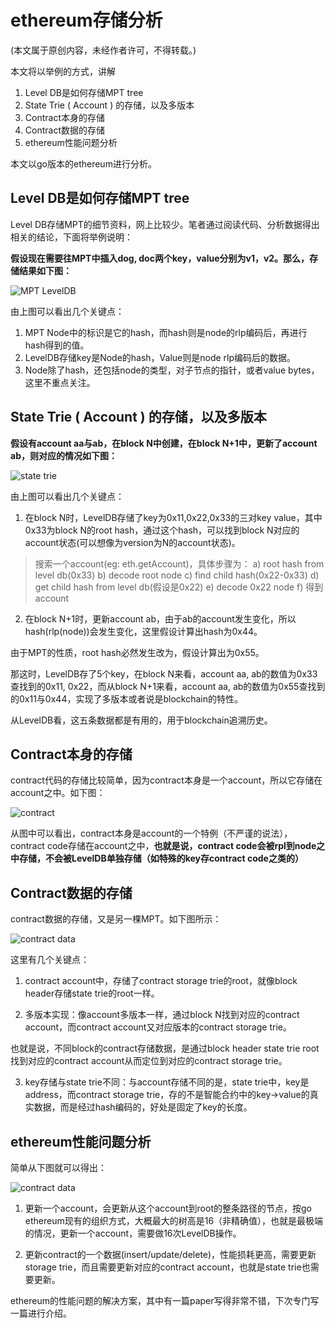 
# ethereum存储分析

(本文属于原创内容，未经作者许可，不得转载。)  

本文将以举例的方式，讲解  
1) Level DB是如何存储MPT tree  
2) State Trie ( Account ) 的存储，以及多版本  
3) Contract本身的存储  
4) Contract数据的存储  
5) ethereum性能问题分析  

本文以go版本的ethereum进行分析。

## Level DB是如何存储MPT tree

Level DB存储MPT的细节资料，网上比较少。笔者通过阅读代码、分析数据得出相关的结论，下面将举例说明：    

**假设现在需要往MPT中插入dog, doc两个key，value分别为v1，v2。那么，存储结果如下图：**  

![MPT LevelDB](https://longdandan-1256672193.cos.ap-guangzhou.myqcloud.com/article/blockchain/1.MPT.jpg)

由上图可以看出几个关键点：  
1) MPT Node中的标识是它的hash，而hash则是node的rlp编码后，再进行hash得到的值。  
2) LevelDB存储key是Node的hash，Value则是node rlp编码后的数据。  
3) Node除了hash，还包括node的类型，对子节点的指针，或者value bytes，这里不重点关注。

## State Trie ( Account ) 的存储，以及多版本

**假设有account aa与ab，在block N中创建，在block N+1中，更新了account ab，则对应的情况如下图：**  

![state trie](https://longdandan-1256672193.cos.ap-guangzhou.myqcloud.com/article/blockchain/1.state%20trie.jpg)

由上图可以看出几个关键点：  
1) 在block N时，LevelDB存储了key为0x11,0x22,0x33的三对key value，其中0x33为block N的root hash，通过这个hash，可以找到block N对应的account状态(可以想像为version为N的account状态)。  

>搜索一个account(eg: eth.getAccount)，具体步骤为：
>a) root hash from level db(0x33) 
>b) decode root node 
>c) find child hash(0x22-0x33)
>d) get child hash from level db(假设是0x22) 
>e) decode 0x22 node 
>f) 得到account

2) 在block N+1时，更新account ab，由于ab的account发生变化，所以hash(rlp(node))会发生变化，这里假设计算出hash为0x44。  

由于MPT的性质，root hash必然发生改为，假设计算出为0x55。 

那这时，LevelDB存了5个key，在block N来看，account aa, ab的数值为0x33查找到的0x11, 0x22，而从block N+1来看，account aa, ab的数值为0x55查找到的0x11与0x44，实现了多版本或者说是blockchain的特性。  

从LevelDB看，这五条数据都是有用的，用于blockchain追溯历史。  

## Contract本身的存储 

contract代码的存储比较简单，因为contract本身是一个account，所以它存储在account之中。如下图：

![contract](https://longdandan-1256672193.cos.ap-guangzhou.myqcloud.com/article/blockchain/1.contract.jpg)

从图中可以看出，contract本身是account的一个特例（不严谨的说法），contract code存储在account之中，**也就是说，contract code会被rpl到node之中存储，不会被LevelDB单独存储（如特殊的key存contract code之类的）**

## Contract数据的存储

contract数据的存储，又是另一棵MPT。如下图所示：  

![contract data](https://longdandan-1256672193.cos.ap-guangzhou.myqcloud.com/article/blockchain/1.contract%20data%20storage.jpg)

这里有几个关键点：  
1) contract account中，存储了contract storage trie的root，就像block header存储state trie的root一样。

2) 多版本实现：像account多版本一样，通过block N找到对应的contract account，而contract account又对应版本的contract storage trie。  

也就是说，不同block的contract存储数据，是通过block header state trie root找到对应的contract account从而定位到对应的contract storage trie。

3) key存储与state trie不同：与account存储不同的是，state trie中，key是address，而contract storage trie，存的不是智能合约中的key->value的真实数据，而是经过hash编码的，好处是固定了key的长度。

## ethereum性能问题分析

简单从下图就可以得出：

![contract data](https://longdandan-1256672193.cos.ap-guangzhou.myqcloud.com/article/blockchain/1.performance%20problem.jpg)

1) 更新一个account，会更新从这个account到root的整条路径的节点，按go ethereum现有的组织方式，大概最大的树高是16（非精确值），也就是最极端的情况，更新一个account，需要做16次LevelDB操作。

2) 更新contract的一个数据(insert/update/delete)，性能损耗更高，需要更新storage trie，而且需要更新对应的contract account，也就是state trie也需要更新。

ethereum的性能问题的解决方案，其中有一篇paper写得非常不错，下次专门写一篇进行介绍。  



